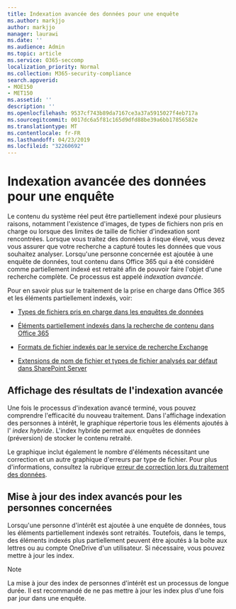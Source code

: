 ```yaml
---
title: Indexation avancée des données pour une enquête
ms.author: markjjo
author: markjjo
manager: laurawi
ms.date: ''
ms.audience: Admin
ms.topic: article
ms.service: O365-seccomp
localization_priority: Normal
ms.collection: M365-security-compliance
search.appverid:
- MOE150
- MET150
ms.assetid: ''
description: ''
ms.openlocfilehash: 9537cf743b89da7167ce3a37a5915027f4eb717a
ms.sourcegitcommit: 0017dc6a5f81c165d9dfd88be39a6bb17856582e
ms.translationtype: MT
ms.contentlocale: fr-FR
ms.lasthandoff: 04/23/2019
ms.locfileid: "32260692"
---
```

# <a name="advanced-indexing-of-data-for-an-investigation"></a>Indexation avancée des données pour une enquête

Le contenu du système réel peut être partiellement indexé pour plusieurs raisons, notamment l'existence d'images, de types de fichiers non pris en charge ou lorsque des limites de taille de fichier d'indexation sont rencontrées. Lorsque vous traitez des données à risque élevé, vous devez vous assurer que votre recherche a capturé toutes les données que vous souhaitez analyser. Lorsqu'une personne concernée est ajoutée à une enquête de données, tout contenu dans Office 365 qui a été considéré comme partiellement indexé est retraité afin de pouvoir faire l'objet d'une recherche complète. Ce processus est appelé *indexation avancée*. 

Pour en savoir plus sur le traitement de la prise en charge dans Office 365 et les éléments partiellement indexés, voir:

- [Types de fichiers pris en charge dans les enquêtes de données](supported-filetypes-datainvestigations.md)

- [Éléments partiellement indexés dans la recherche de contenu dans Office 365](https://docs.microsoft.com/en-us/office365/securitycompliance/partially-indexed-items-in-content-search)

- [Formats de fichier indexés par le service de recherche Exchange](https://docs.microsoft.com/en-us/exchange/file-formats-indexed-by-exchange-search-exchange-2013-help)

- [Extensions de nom de fichier et types de fichier analysés par défaut dans SharePoint Server](https://docs.microsoft.com/en-us/SharePoint/technical-reference/default-crawled-file-name-extensions-and-parsed-file-types)

## <a name="viewing-advanced-indexing-results"></a>Affichage des résultats de l'indexation avancée

Une fois le processus d'indexation avancé terminé, vous pouvez comprendre l'efficacité du nouveau traitement.  Dans l'affichage indexation des personnes à intérêt, le graphique répertorie tous les éléments ajoutés à l' *index hybride*.  L'index hybride permet aux enquêtes de données (préversion) de stocker le contenu retraité.

Le graphique inclut également le nombre d'éléments nécessitant une correction et un autre graphique d'erreurs par type de fichier. Pour plus d'informations, consultez la rubrique [erreur de correction lors du traitement des données](error-remediation.md).

## <a name="updating-advanced-indexes-for-people-of-interest"></a>Mise à jour des index avancés pour les personnes concernées

Lorsqu'une personne d'intérêt est ajoutée à une enquête de données, tous les éléments partiellement indexés sont retraités. Toutefois, dans le temps, des éléments indexés plus partiellement peuvent être ajoutés à la boîte aux lettres ou au compte OneDrive d'un utilisateur.  Si nécessaire, vous pouvez mettre à jour les index.

> [!NOTE]
> La mise à jour des index de personnes d'intérêt est un processus de longue durée. Il est recommandé de ne pas mettre à jour les index plus d'une fois par jour dans une enquête.

